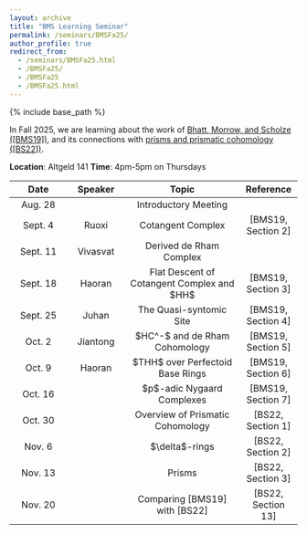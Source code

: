 ```yaml
---
layout: archive
title: "BMS Learning Seminar"
permalink: /seminars/BMSFa25/
author_profile: true
redirect_from:
  - /seminars/BMSFa25.html
  - /BMSFa25/
  - /BMSFa25
  - /BMSFa25.html
---
```

{% include base_path %}

In Fall 2025, we are learning about the work of [Bhatt, Morrow, and Scholze ([BMS19])](https://people.mpim-bonn.mpg.de/scholze/bms2.pdf), and its connections with [prisms and prismatic cohomology ([BS22])](https://www.math.uni-bonn.de/people/scholze/prisms.pdf). 

**Location**: Altgeld 141
**Time**: 4pm-5pm on Thursdays


<table>
    <thead>
        <tr>
            <th style="text-align:center">Date</th>
            <th style="text-align:center">Speaker</th>
            <th style="text-align:center">Topic</th>
            <th style="text-align:center">Reference</th>
        </tr>
    </thead>
    <tbody style="text-align:center">
        <tr>
            <td style="width: 20%">Aug. 28</td>
            <td style="width: 20%"></td>
            <td style="width: 40%">Introductory Meeting</td>
            <td style="width: 20%"></td>
        </tr>
        <tr>
            <td>Sept. 4</td>
            <td>Ruoxi</td>
            <td>Cotangent Complex</td>
            <td>[BMS19, Section 2]</td>
        </tr>
        <tr>
            <td>Sept. 11</td>
            <td>Vivasvat</td>
            <td>Derived de Rham Complex</td>
            <td></td>
        </tr>
        <tr>
            <td>Sept. 18</td>
            <td>Haoran</td>
            <td>Flat Descent of Cotangent Complex and $HH$</td>
            <td>[BMS19, Section 3]</td>
        </tr>
        <tr>
            <td>Sept. 25</td>
            <td>Juhan</td>
            <td>The Quasi-syntomic Site</td>
            <td>[BMS19, Section 4]</td>
        </tr>
        <tr>
            <td>Oct. 2</td>
            <td>Jiantong</td>
            <td>$HC^-$ and de Rham Cohomology</td>
            <td>[BMS19, Section 5]</td>
        </tr>
        <tr>
            <td>Oct. 9</td>
            <td>Haoran</td>
            <td>$THH$ over Perfectoid Base Rings</td>
            <td>[BMS19, Section 6]</td>
        </tr>
        <tr>
            <td>Oct. 16</td>
            <td></td>
            <td>$p$-adic Nygaard Complexes</td>
            <td>[BMS19, Section 7]</td>
        </tr>
        <tr>
            <td>Oct. 30</td>
            <td></td>
            <td>Overview of Prismatic Cohomology</td>
            <td>[BS22, Section 1]</td>
        </tr>
        <tr>
            <td>Nov. 6</td>
            <td></td>
            <td>$\delta$-rings</td>
            <td>[BS22, Section 2]</td>
        </tr>
        <tr>
            <td>Nov. 13</td>
            <td></td>
            <td>Prisms</td>
            <td>[BS22, Section 3]</td>
        </tr>
        <tr>
            <td>Nov. 20</td>
            <td></td>
            <td>Comparing [BMS19] with [BS22]</td>
            <td>[BS22, Section 13]</td>
        </tr>
    </tbody>
</table>
